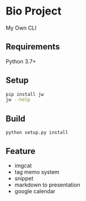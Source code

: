 # Bio Project

My Own CLI

## Requirements

Python 3.7+

## Setup

```bash
pip install jw
jw --help
```

## Build

```
python setup.py install
```

## Feature

- imgcat
- tag memo system
- snippet
- markdown to presentation
- google calendar

